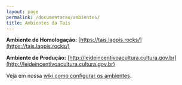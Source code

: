 ```yaml
---
layout: page
permalink: /documentacao/ambientes/
title: Ambientes da Tais
---
```


**Ambiente de Homologação:** [https://tais.lappis.rocks/](https://tais.lappis.rocks/)

**Ambiente de Produção:** [http://leideincentivoacultura.cultura.gov.br](http://leideincentivoacultura.cultura.gov.br)

Veja em nossa [wiki como configurar os ambientes](https://github.com/lappis-unb/tais/wiki/Acesso-e-Configuração-Ambientes).
